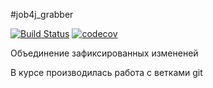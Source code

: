 #job4j_grabber

[![Build Status](https://travis-ci.org/EkaterinaKalashnikova/job4j_grabber.svg?branch=master)](https://travis-ci.org/EkaterinaKalashnikova/job4j_grabber)
[![codecov](https://codecov.io/gh/EkaterinaKalashnikova/job4j_grabber/branch/main/graph/badge.svg)](https://codecov.io/gh/EkaterinaKalashnikova/job4j_grabber)

Объединение зафиксированных измененей

В курсе производилась работа с ветками git

